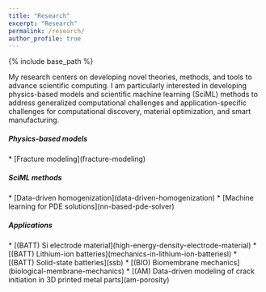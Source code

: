 ```yaml
---
title: "Research"
excerpt: "Research"
permalink: /research/
author_profile: true
---
```


{% include base_path %}

My research centers on developing novel theories, methods, and tools to advance scientific computing. I am particularly interested in developing physics-based models and scientific machine learning (SciML) methods to address generalized computational challenges and application-specific challenges for computational discovery, material optimization, and smart manufacturing. 

<h5>Physics-based models </h5>
* [Fracture modeling](fracture-modeling)

<h5>SciML methods</h5>
* [Data-driven homogenization](data-driven-homogenization)
* [Machine learning for PDE solutions](nn-based-pde-solver)

<h5>Applications </h5>
* [(BATT) Si electrode material](high-energy-density-electrode-material)
* [(BATT) Lithium-ion batteries](mechanics-in-lithium-ion-batteriesl)
* [(BATT) Solid-state batteries](ssb)
* [(BIO) Biomembrane mechanics](biological-membrane-mechanics)
* [(AM) Data-driven modeling of crack initiation in 3D printed metal parts](am-porosity)
